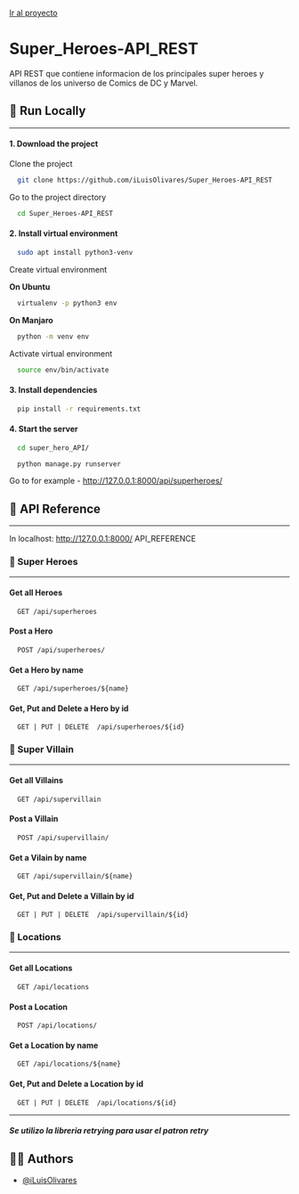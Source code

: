 [Ir al proyecto](https://github.com/iLuisOlivares/Super_Heroes-API_REST)

# Super_Heroes-API_REST

API REST que contiene informacion de los principales super heroes y villanos de los universo de Comics de DC y Marvel.

## 🚀 Run Locally

---

#### 1. Download the project

Clone the project

```bash
  git clone https://github.com/iLuisOlivares/Super_Heroes-API_REST
```

Go to the project directory

```bash
  cd Super_Heroes-API_REST
```

#### 2. Install virtual environment

```bash
  sudo apt install python3-venv
```

Create virtual environment

**On Ubuntu**

```bash
  virtualenv -p python3 env
```

**On Manjaro**

```bash
  python -m venv env
```

Activate virtual environment

```bash
  source env/bin/activate
```

#### 3. Install dependencies

```bash
  pip install -r requirements.txt
```

#### 4. Start the server

```bash
  cd super_hero_API/
```

```bash
  python manage.py runserver
```

Go to for example - http://127.0.0.1:8000/api/superheroes/

## 🔵 API Reference

---

In localhost: http://127.0.0.1:8000/ API_REFERENCE

### 🦸 Super Heroes

---

#### Get all Heroes

```http
  GET /api/superheroes
```

#### Post a Hero

```http
  POST /api/superheroes/
```

#### Get a Hero by name

```http
  GET /api/superheroes/${name}
```

#### Get, Put and Delete a Hero by id

```http
  GET | PUT | DELETE  /api/superheroes/${id}
```

### 🦹 Super Villain

---

#### Get all Villains

```http
  GET /api/supervillain
```

#### Post a Villain

```http
  POST /api/supervillain/
```

#### Get a Vilain by name

```http
  GET /api/supervillain/${name}
```

#### Get, Put and Delete a Villain by id

```http
  GET | PUT | DELETE  /api/supervillain/${id}
```

### 🌇 Locations

---

#### Get all Locations

```http
  GET /api/locations
```

#### Post a Location

```http
  POST /api/locations/
```

#### Get a Location by name

```http
  GET /api/locations/${name}
```

#### Get, Put and Delete a Location by id

```http
  GET | PUT | DELETE  /api/locations/${id}
```

---

##### Se utilizo la libreria retrying para usar el patron retry

## 👨‍💻 Authors

- [@iLuisOlivares](https://www.github.com/iluisolivares)
